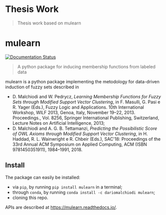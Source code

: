 # Thesis Work 

> Thesis work based on mulearn 

# mulearn

[![Documentation Status](https://readthedocs.org/projects/mulearn/badge/?version=latest)](https://mulearn.readthedocs.io/en/latest/?badge=latest)

> A python package for inducing membership functions from labeled data


mulearn is a python package implementing the metodology for data-driven induction of fuzzy sets described in

- D. Malchiodi and W. Pedrycz, _Learning Membership Functions for Fuzzy Sets through Modified Support Vector Clustering_, in F. Masulli, G. Pasi e R. Yager (Eds.), Fuzzy Logic and Applications. 10th International Workshop, WILF 2013, Genoa, Italy, November 19–22, 2013. Proceedings., Vol. 8256, Springer International Publishing, Switzerland, Lecture Notes on Artificial Intelligence, 2013;
- D. Malchiodi and A. G. B. Tettamanzi, _Predicting the Possibilistic Score of OWL Axioms through Modified Support Vector Clustering_, in H. Haddad, R. L. Wainwright e R. Chbeir (Eds.), SAC'18: Proceedings of the 33rd Annual ACM Symposium on Applied Computing, ACM (ISBN 9781450351911), 1984–1991, 2018.

## Install

The package can easily be installed:

- via `pip`, by running `pip install mulearn` in a terminal;
- through `conda`, by running `conda install -c dariomalchiodi mulearn`;
- cloning this repo.

APIs are described at https://mulearn.readthedocs.io/.
